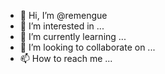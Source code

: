 - 👋 Hi, I’m @remengue
- 👀 I’m interested in ...
- 🌱 I’m currently learning ...
- 💞️ I’m looking to collaborate on ...
- 📫 How to reach me ...

<!---
remengue/remengue is a ✨ special ✨ repository because its `README.md` (this file) appears on your GitHub profile.
You can click the Preview link to take a look at your changes.
--->

